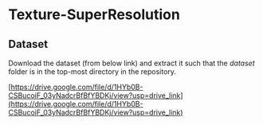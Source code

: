 # Texture-SuperResolution

## Dataset

Download the dataset (from below link) and extract it such that the *dataset* folder is in the top-most directory in the repository.

[https://drive.google.com/file/d/1HYb0B-CSBucoiF_03yNadcrBfBfYBDKj/view?usp=drive_link](https://drive.google.com/file/d/1HYb0B-CSBucoiF_03yNadcrBfBfYBDKj/view?usp=drive_link)



